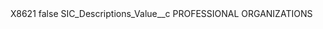 <?xml version="1.0" encoding="UTF-8"?>
<CustomMetadata xmlns="http://soap.sforce.com/2006/04/metadata" xmlns:xsi="http://www.w3.org/2001/XMLSchema-instance" xmlns:xsd="http://www.w3.org/2001/XMLSchema">
    <label>X8621</label>
    <protected>false</protected>
    <values>
        <field>SIC_Descriptions_Value__c</field>
        <value xsi:type="xsd:string">PROFESSIONAL ORGANIZATIONS</value>
    </values>
</CustomMetadata>
